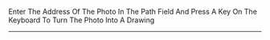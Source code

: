 Enter The Address Of The Photo In The Path Field And Press A Key On The Keyboard To Turn The Photo Into A Drawing
_________________________________________________________________________________________________________________
